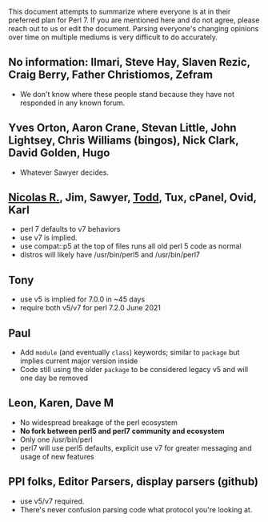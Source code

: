 This document attempts to summarize where everyone is at in their preferred plan for Perl 7. If you are mentioned here and do not agree, please reach out to us or edit the document. Parsing everyone's changing opinions over time on multiple mediums is very difficult to do accurately.


## No information:  Ilmari, Steve Hay, Slaven Rezic, Craig Berry, Father Christiomos, Zefram
- We don't know where these people stand because they have not responded in any known forum.

## Yves Orton, Aaron Crane, Stevan Little, John Lightsey, Chris Williams (bingos), Nick Clark, David Golden, Hugo
- Whatever Sawyer decides.

## [Nicolas R.](https://github.com/atoomic), Jim, Sawyer, [Todd](https://github.com/toddr), Tux, cPanel, Ovid, Karl
- perl 7 defaults to v7 behaviors
- use v7 is implied.
- use compat::p5 at the top of files runs all old perl 5 code as normal
- distros will likely have /usr/bin/perl5 and /usr/bin/perl7

## Tony
- use v5 is implied for 7.0.0 in ~45 days
- require both v5/v7 for perl 7.2.0 June 2021

## Paul
- Add `module` (and eventually `class`) keywords; similar to `package` but implies current major version inside
- Code still using the older `package` to be considered legacy v5 and will one day be removed

## Leon, Karen, Dave M
- No widespread breakage of the perl ecosystem
- **No fork between perl5 and perl7 community and ecosystem**
- Only one /usr/bin/perl
- perl7 will use perl5 defaults, explicit use v7 for greater messaging and usage of new features

## PPI folks, Editor Parsers, display parsers (github)
- use v5/v7 required.
- There's never confusion parsing code what protocol you're looking at.